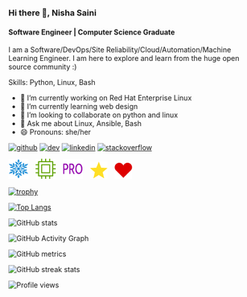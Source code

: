 ### Hi there 👋, Nisha Saini
#### Software Engineer | Computer Science Graduate
I am a Software/DevOps/Site Reliability/Cloud/Automation/Machine Learning Engineer. I am here to explore and learn from the huge open source community :)

Skills: Python, Linux, Bash

- 🔭 I’m currently working on Red Hat Enterprise Linux 
- 🌱 I’m currently learning web design 
- 👯 I’m looking to collaborate on python and linux 
- 💬 Ask me about Linux, Ansible, Bash 
- 😄 Pronouns: she/her 


[<img src='https://cdn.jsdelivr.net/npm/simple-icons@3.0.1/icons/github.svg' alt='github' height='40'>](https://github.com/beingnishas)  [<img src='https://cdn.jsdelivr.net/npm/simple-icons@3.0.1/icons/dev-dot-to.svg' alt='dev' height='40'>](https://dev.to/beingnishas)  [<img src='https://cdn.jsdelivr.net/npm/simple-icons@3.0.1/icons/linkedin.svg' alt='linkedin' height='40'>](https://www.linkedin.com/in/nisha-saini/)  [<img src='https://cdn.jsdelivr.net/npm/simple-icons@3.0.1/icons/stackoverflow.svg' alt='stackoverflow' height='40'>](https://stackoverflow.com/users/beingnishas)  

<a href='https://archiveprogram.github.com/'><img src='https://raw.githubusercontent.com/acervenky/animated-github-badges/master/assets/acbadge.gif' width='40' height='40'></a> <a href='https://docs.github.com/en/developers'><img src='https://raw.githubusercontent.com/acervenky/animated-github-badges/master/assets/devbadge.gif' width='40' height='40'></a> <a href='https://github.com/pricing'><img src='https://raw.githubusercontent.com/acervenky/animated-github-badges/master/assets/pro.gif' width='40' height='40'></a> <a href='https://stars.github.com/'><img src='https://raw.githubusercontent.com/acervenky/animated-github-badges/master/assets/starbadge.gif' width='35' height='35'></a> <a href='https://docs.github.com/en/github/supporting-the-open-source-community-with-github-sponsors'><img src='https://raw.githubusercontent.com/acervenky/animated-github-badges/master/assets/sponsorbadge.gif' width='35' height='35'></a> 

[![trophy](https://github-profile-trophy.vercel.app/?username=beingnishas)](https://github.com/ryo-ma/github-profile-trophy)

[![Top Langs](https://github-readme-stats.vercel.app/api/top-langs/?username=beingnishas)](https://github.com/anuraghazra/github-readme-stats)

![GitHub stats](https://github-readme-stats.vercel.app/api?username=beingnishas&show_icons=true&count_private=true)  

![GitHub Activity Graph](https://activity-graph.herokuapp.com/graph?username=beingnishas)  

![GitHub metrics](https://metrics.lecoq.io/beingnishas)  

![GitHub streak stats](https://github-readme-streak-stats.herokuapp.com/?user=beingnishas)  

![Profile views](https://gpvc.arturio.dev/beingnishas)  
